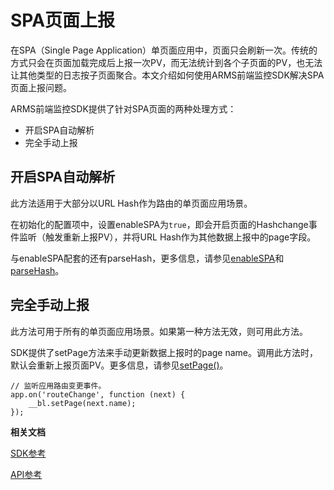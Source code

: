 # SPA页面上报

在SPA（Single Page Application）单页面应用中，页面只会刷新一次。传统的方式只会在页面加载完成后上报一次PV，而无法统计到各个子页面的PV，也无法让其他类型的日志按子页面聚合。本文介绍如何使用ARMS前端监控SDK解决SPA页面上报问题。

ARMS前端监控SDK提供了针对SPA页面的两种处理方式：

-   开启SPA自动解析
-   完全手动上报

## 开启SPA自动解析

此方法适用于大部分以URL Hash作为路由的单页面应用场景。

在初始化的配置项中，设置enableSPA为`true`，即会开启页面的Hashchange事件监听（触发重新上报PV），并将URL Hash作为其他数据上报中的page字段。

与enableSPA配套的还有parseHash，更多信息，请参见[enableSPA](/cn.zh-CN/前端监控/SDK参考.mdsc_enablespa)和[parseHash](/cn.zh-CN/前端监控/SDK参考.md)。

## 完全手动上报

此方法可用于所有的单页面应用场景。如果第一种方法无效，则可用此方法。

SDK提供了setPage方法来手动更新数据上报时的page name。调用此方法时，默认会重新上报页面PV。更多信息，请参见[setPage\(\)](/cn.zh-CN/前端监控/API参考.md)。

```
// 监听应用路由变更事件。
app.on('routeChange', function (next) {
    __bl.setPage(next.name);
});                    
```

**相关文档**  


[SDK参考](/cn.zh-CN/前端监控/SDK参考.md)

[API参考](/cn.zh-CN/前端监控/API参考.md)

